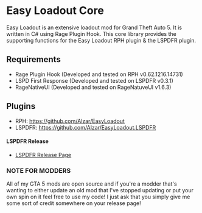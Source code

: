 # Easy Loadout Core

Easy Loadout is an extensive loadout mod for Grand Theft Auto 5. It is written in C# using Rage Plugin Hook. This core library provides the supporting functions for the Easy Loadout RPH plugin & the LSPDFR plugin.

## Requirements

* Rage Plugin Hook (Developed and tested on RPH v0.62.1216.14731)
* LSPD First Response (Developed and tested on LSPDFR v0.3.1)
* RageNativeUI (Developed and tested on RageNatuveUI v1.6.3)

## Plugins
* RPH: https://github.com/Alzar/EasyLoadout
* LSPDFR: https://github.com/Alzar/EasyLoadout.LSPDFR

#### LSPDFR Release

* [LSPDFR Release Page](http://www.lcpdfr.com/files/file/17259-easy-loadout/)


### NOTE FOR MODDERS

All of my GTA 5 mods are open source and if you're a modder that's wanting to either update an old mod that I've stopped updating or put your own spin on it feel free to use my code! I just ask that you simply give me some sort of credit somewhere on your release page!
